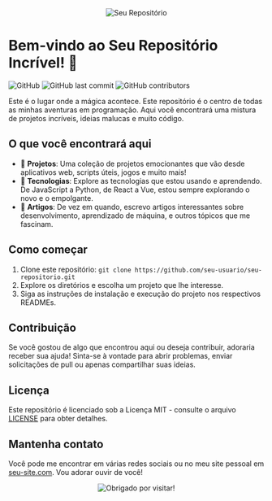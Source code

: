 <div align="center">
  <img src="https://github.com/seu-usuario/seu-repositorio/raw/master/assets/logo.png" alt="Seu Repositório">
</div>

# Bem-vindo ao Seu Repositório Incrível! 🚀

![GitHub](https://img.shields.io/github/license/seu-usuario/seu-repositorio)
![GitHub last commit](https://img.shields.io/github/last-commit/seu-usuario/seu-repositorio)
![GitHub contributors](https://img.shields.io/github/contributors/seu-usuario/seu-repositorio)

Este é o lugar onde a mágica acontece. Este repositório é o centro de todas as minhas aventuras em programação. Aqui você encontrará uma mistura de projetos incríveis, ideias malucas e muito código.

## O que você encontrará aqui
- 📁 **Projetos**: Uma coleção de projetos emocionantes que vão desde aplicativos web, scripts úteis, jogos e muito mais!
- 🚀 **Tecnologias**: Explore as tecnologias que estou usando e aprendendo. De JavaScript a Python, de React a Vue, estou sempre explorando o novo e o empolgante.
- 📝 **Artigos**: De vez em quando, escrevo artigos interessantes sobre desenvolvimento, aprendizado de máquina, e outros tópicos que me fascinam.

## Como começar
1. Clone este repositório: `git clone https://github.com/seu-usuario/seu-repositorio.git`
2. Explore os diretórios e escolha um projeto que lhe interesse.
3. Siga as instruções de instalação e execução do projeto nos respectivos READMEs.

## Contribuição
Se você gostou de algo que encontrou aqui ou deseja contribuir, adoraria receber sua ajuda! Sinta-se à vontade para abrir problemas, enviar solicitações de pull ou apenas compartilhar suas ideias.

## Licença
Este repositório é licenciado sob a Licença MIT - consulte o arquivo [LICENSE](LICENSE) para obter detalhes.

## Mantenha contato
Você pode me encontrar em várias redes sociais ou no meu site pessoal em [seu-site.com](https://seu-site.com). Vou adorar ouvir de você!

<div align="center">
  <img src="https://github.com/seu-usuario/seu-repositorio/raw/master/assets/thank-you.gif" alt="Obrigado por visitar!">
</div>
